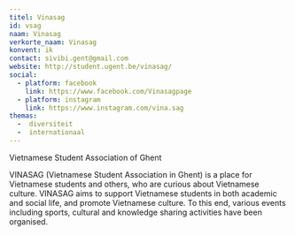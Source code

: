 ```yaml
---
titel: Vinasag
id: vsag
naam: Vinasag
verkorte_naam: Vinasag
konvent: ik
contact: sivibi.gent@gmail.com
website: http://student.ugent.be/vinasag/
social:
  - platform: facebook
    link: https://www.facebook.com/Vinasagpage
  - platform: instagram
    link: https://www.instagram.com/vina.sag
themas:
  -  diversiteit
  -  internationaal
---
```


Vietnamese Student Association of Ghent

VINASAG (Vietnamese Student Association in Ghent) is a place for Vietnamese students and others, who are curious about Vietnamese culture. VINASAG aims to support Vietnamese students in both academic and social life, and promote Vietnamese culture. To this end, various events including sports, cultural and knowledge sharing activities have been organised.
